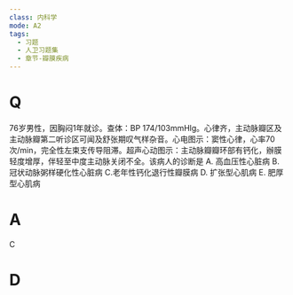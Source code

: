 ```yaml
---
class: 内科学
mode: A2
tags:
  - 习题
  - 人卫习题集
  - 章节-瓣膜疾病
---
```


# Q
76岁男性，因胸闷1年就诊。查体：BP 174/103mmHlg。心律齐，主动脉瓣区及主动脉瓣第二听诊区可闻及舒张期叹气样杂音。心电图示：窦性心律，心率70次/min，完全性左束支传导阻滞。超声心动图示：主动脉瓣瓣环部有钙化，辦膜轻度增厚，伴轻至中度主动脉关闭不全。该病人的诊断是
A. 高血压性心脏病 
B. 冠状动脉粥样硬化性心脏病
C.老年性钙化退行性瓣膜病 
D. 扩张型心肌病
E. 肥厚型心肌病
# A
C
# D
